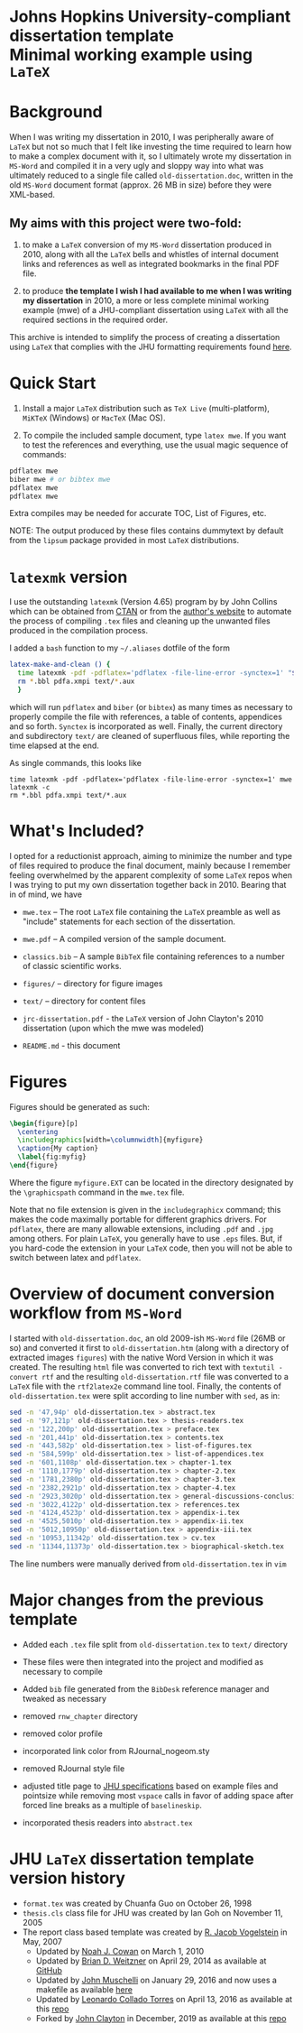 Johns Hopkins University-compliant dissertation template  
Minimal working example using `LaTeX`
==========

# Background

When I was writing my dissertation in 2010, I was peripherally aware of `LaTeX` but not so much that I felt like investing the time required to learn how to make a complex document with it, so I ultimately wrote my dissertation in `MS-Word` and compiled it in a very ugly and sloppy way into what was ultimately reduced to a single file called `old-dissertation.doc`, written in the old `MS-Word` document format (approx. 26 MB in size) before they were XML-based.

## My aims with this project were two-fold:

1. to make a `LaTeX` conversion of my `MS-Word` dissertation produced in 2010, along with all the `LaTeX` bells and whistles of internal document links and references as well as integrated bookmarks in the final PDF file.

2. to produce **the template I wish I had available to me when I was writing my dissertation** in 2010, a more or less complete minimal working example (mwe) of a JHU-compliant dissertation using `LaTeX` with all the required sections in the required order.

This archive is intended to simplify the process of creating a dissertation using `LaTeX` that complies with the JHU formatting requirements found
[here](https://www.library.jhu.edu/library-services/electronic-theses-dissertations/formatting-requirements/).

# Quick Start

1. Install a major `LaTeX` distribution such as `TeX Live` (multi-platform), `MiKTeX` (Windows) or `MacTeX` (Mac OS).

2. To compile the included sample document, type `latex mwe`.  If you want to
   test the references and everything, use the usual magic sequence of commands:

```sh
pdflatex mwe
biber mwe # or bibtex mwe
pdflatex mwe
pdflatex mwe
```
Extra compiles may be needed for accurate TOC, List of Figures, etc.

NOTE: The output produced by these files contains dummytext by default from the `lipsum` package provided in most `LaTeX` distributions.

# `latexmk` version

I use the outstanding  `latexmk` (Version 4.65) program by by John Collins which can be obtained from [CTAN](http://www.ctan.org/pkg/latexmk) or from the [author's website](http://www.personal.psu.edu/jcc8/latexmk) to automate the process of compiling `.tex` files and cleaning up the unwanted files produced in the compilation process.

I added a `bash` function to my `~/.aliases` dotfile of the form

```sh
latex-make-and-clean () {
  time latexmk -pdf -pdflatex='pdflatex -file-line-error -synctex=1' "$@" && latexmk -c
  rm *.bbl pdfa.xmpi text/*.aux
  }
```

which will run `pdflatex` and `biber` (or `bibtex`) as many times as necessary to properly compile the file with references, a table of contents, appendices and so forth. `Synctex` is incorporated as well. Finally, the current directory and subdirectory `text/` are cleaned of superfluous files, while reporting the time elapsed at the end.

As single commands, this looks like

```
time latexmk -pdf -pdflatex='pdflatex -file-line-error -synctex=1' mwe
latexmk -c
rm *.bbl pdfa.xmpi text/*.aux
```

# What's Included?

I opted for a reductionist approach, aiming to minimize the number and type
of files required to produce the final document, mainly because I remember feeling
overwhelmed by the apparent complexity of some `LaTeX` repos when I was trying
to put my own dissertation together back in 2010. Bearing that in of mind, we have

* `mwe.tex` – The root `LaTeX` file containing the `LaTeX` preamble as well as "include" statements for each section of the dissertation.

* `mwe.pdf` – A compiled version of the sample document.

* `classics.bib` – A sample `BibTeX` file containing references to a number of classic scientific works.

* `figures/` – directory for figure images

* `text/` – directory for content files

* `jrc-dissertation.pdf` - the `LaTeX` version of John Clayton's 2010 dissertation (upon which the mwe was modeled)

* `README.md` - this document

# Figures

Figures should be generated as such:

```tex
\begin{figure}[p]
  \centering
  \includegraphics[width=\columnwidth]{myfigure}
  \caption{My caption}
  \label{fig:myfig}
\end{figure}
```

Where the figure `myfigure.EXT` can be located in the directory designated by the `\graphicspath` command in the `mwe.tex` file.

Note that no file extension is given in the `includegraphicx` command; this makes the code maximally portable for different graphics drivers. For `pdflatex`, there are many allowable extensions, including `.pdf` and `.jpg` among others. For plain `LaTeX`, you generally have to use `.eps` files. But, if you hard-code the extension in your `LaTeX` code, then you will not be able to switch between latex and `pdflatex`.

# Overview of document conversion workflow from `MS-Word`

I started with `old-dissertation.doc`, an old 2009-ish `MS-Word` file (26MB or so) and converted it first to `old-dissertation.htm` (along with a directory of extracted images `figures`) with the native Word Version in which it was created. The resulting `html` file was converted to rich text with `textutil -convert rtf` and the resulting `old-dissertation.rtf` file was converted to a `LaTeX` file with the `rtf2latex2e` command line tool. Finally, the contents of `old-dissertation.tex` were split according to line number with `sed`, as in:

```sh
sed -n '47,94p' old-dissertation.tex > abstract.tex
sed -n '97,121p' old-dissertation.tex > thesis-readers.tex
sed -n '122,200p' old-dissertation.tex > preface.tex
sed -n '201,441p' old-dissertation.tex > contents.tex
sed -n '443,582p' old-dissertation.tex > list-of-figures.tex
sed -n '584,599p' old-dissertation.tex > list-of-appendices.tex
sed -n '601,1108p' old-dissertation.tex > chapter-1.tex
sed -n '1110,1779p' old-dissertation.tex > chapter-2.tex
sed -n '1781,2380p' old-dissertation.tex > chapter-3.tex
sed -n '2382,2921p' old-dissertation.tex > chapter-4.tex
sed -n '2923,3020p' old-dissertation.tex > general-discussions-conclusions.tex
sed -n '3022,4122p' old-dissertation.tex > references.tex
sed -n '4124,4523p' old-dissertation.tex > appendix-i.tex
sed -n '4525,5010p' old-dissertation.tex > appendix-ii.tex
sed -n '5012,10950p' old-dissertation.tex > appendix-iii.tex
sed -n '10953,11342p' old-dissertation.tex > cv.tex
sed -n '11344,11373p' old-dissertation.tex > biographical-sketch.tex
```
The line numbers were manually derived from `old-dissertation.tex` in `vim`

# Major changes from the previous template

* Added each `.tex` file split from `old-dissertation.tex` to `text/` directory

* These files were then integrated into the project and modified as necessary to compile

* Added `bib` file generated from the `BibDesk` reference manager and tweaked as necessary

* removed `rnw_chapter` directory

* removed color profile

* incorporated link color from RJournal_nogeom.sty

* removed RJournal style file

* adjusted title page to [JHU specifications](https://www.library.jhu.edu/library-services/electronic-theses-dissertations/formatting-requirements/)
  based on example files and pointsize while removing most `vspace` calls in favor of adding space after forced line breaks
  as a multiple of `baselineskip`.

* incorporated thesis readers into `abstract.tex`

# JHU `LaTeX` dissertation template version history

* `format.tex` was created by Chuanfa Guo on October 26, 1998
* `thesis.cls` class file for JHU was created by Ian Goh on November 11, 2005
* The report class based template was created by [R. Jacob Vogelstein](https://www.linkedin.com/in/r-jacob-vogelstein-65821b4/) in May, 2007
  * Updated by [Noah J. Cowan](https://limbs.lcsr.jhu.edu/people/cowan/) on March 1, 2010
  * Updated by [Brian D. Weitzner](https://github.com/weitzner) on April 29, 2014 as available at [GitHub](https://github.com/weitzner/jhu-thesis-template)
  * Updated by [John Muschelli](https://github.com/muschellij2) on January 29, 2016 and now uses a makefile as available [here](https://github.com/muschellij2/PhD_Thesis)
  * Updated by [Leonardo Collado Torres](https://github.com/lcolladotor) on April 13, 2016 as available at this [repo](https://github.com/weitzner/jhu-thesis-template)
  * Forked by [John Clayton](http://github.com/jrclayton) in December, 2019 as available at this [repo](https://github.com/jrclayton/jhu-dissertation-mwe) 

